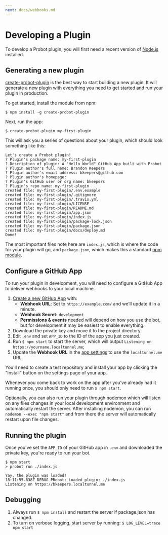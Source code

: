 ```yaml
---
next: docs/webhooks.md
---
```


# Developing a Plugin

To develop a Probot plugin, you will first need a recent version of [Node.js](https://nodejs.org/) installed.

## Generating a new plugin

[create-probot-plugin](https://github.com/probot/create-probot-plugin) is the best way to start building a new plugin. It will generate a new plugin with everything you need to get started and run your plugin in production.

To get started, install the module from npm:

```
$ npm install -g create-probot-plugin
```

Next, run the app:

```
$ create-probot-plugin my-first-plugin
```

This will ask you a series of questions about your plugin, which should look something like this:

```
Let's create a Probot plugin!
? Plugin's package name: my-first-plugin
? Description of plugin: A "Hello World" GitHub App built with Probot
? Plugin author's full name: Brandon Keepers
? Plugin author's email address: bkeepers@github.com
? Plugin author's homepage:
? Plugin's GitHub user or org name: bkeepers
? Plugin's repo name: my-first-plugin
created file: my-first-plugin/.env.example
created file: my-first-plugin/.gitignore
created file: my-first-plugin/.travis.yml
created file: my-first-plugin/LICENSE
created file: my-first-plugin/README.md
created file: my-first-plugin/app.json
created file: my-first-plugin/index.js
created file: my-first-plugin/package-lock.json
created file: my-first-plugin/package.json
created file: my-first-plugin/docs/deploy.md
Done!
```

The most important files note here are `index.js`, which is where the code for your plugin will go, and `package.json`, which makes this a standard [npm module](https://docs.npmjs.com/files/package.json).

## Configure a GitHub App

To run your plugin in development, you will need to configure a GitHub App to deliver webhooks to your local machine.

1. [Create a new GitHub App](https://github.com/settings/apps/new) with:
    - **Webhook URL**: Set to `https://example.com/` and we'll update it in a minute.
    - **Webhook Secret:** `development`
    - **Permissions & events** needed will depend on how you use the bot, but for development it may be easiest to enable everything.
1. Download the private key and move it to the project directory
1. Edit `.env` and set `APP_ID` to the ID of the app you just created.
1. Run `$ npm start` to start the server, which will output `Listening on https://yourname.localtunnel.me`;
1. Update the **Webhook URL** in the [app settings](https://github.com/settings/apps) to use the `localtunnel.me` URL.

You'll need to create a test repository and install your app by clicking the "Install" button on the settings page of your app.

Whenever you come back to work on the app after you've already had it running once, you should only need to run `$ npm start`.

Optionally, you can also run your plugin through [nodemon](https://github.com/remy/nodemon#nodemon) which will listen on any files changes in your local development environment and automatically restart the server. After installing nodemon, you can run `nodemon --exec "npm start"` and from there the server will automatically restart upon file changes.

## Running the plugin

Once you've set the `APP_ID` of your GitHub app in `.env` and downloaded the  private key, you're ready to run your bot.


```
$ npm start
> probot run ./index.js

Yay, the plugin was loaded!
18:11:55.838Z DEBUG PRobot: Loaded plugin: ./index.js
Listening on https://bkeepers.localtunnel.me
```

## Debugging

1. Always run `$ npm install` and restart the server if package.json has changed.
1. To turn on verbose logging, start server by running: `$ LOG_LEVEL=trace npm start`
